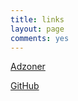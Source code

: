 ```yaml
---
title: links
layout: page
comments: yes
---
```


[Adzoner](http://adzoner.com)

[GitHub](https://github.com/eagleon)

